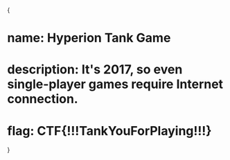 {

# name: Hyperion Tank Game
# description: It's 2017, so even single-player games require Internet connection.




# flag: CTF{!!!TankYouForPlaying!!!}












}
